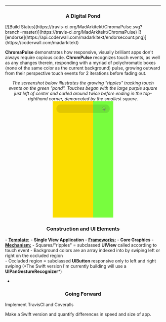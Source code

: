 <hr>
<center><h3>A Digital Pond</h3></center>
[![Build Status](https://travis-ci.org/MadArkitekt/ChromaPulse.svg?branch=master)](https://travis-ci.org/MadArkitekt/ChromaPulse)
[![endorse](https://api.coderwall.com/madarkitekt/endorsecount.png)](https://coderwall.com/madarkitekt)
<p><strong>ChromaPulse</strong> demonstrates how responsive, visually brilliant apps don't always require copious code. <strong>ChromPulse</strong> recognizes touch events, as well as any changes therein, responding with a myriad of polychromatic boxes (none of the same color as the current background) pulse, growing outward from their perspective touch events for 2 iterations before fading out.</p>
<center><em>The screenshot below illustrates the growing "ripples" tracking touch events on the green "pond". Touches began with the large purple square just left of center and curled around twice before ending in the top-righthand corner, demarcated by the smallest square. </em></center>  
<center><img style="float: center" src="ChromaPulse.gif" width=195.25 height=375></center>
<center><h3>Construction and UI Elements</h3></center>
- <strong><u>Template:</u></strong>
 - <strong>Single View Application</strong>
- <strong><u>Frameworks:</u></strong>
 - <strong>Core Graphics</strong>
- <strong><u>Mechanism:</u></strong>
 - Squares/"ripples" = subclassed <strong>UIView</strong> called according to touch event
 - Background colors are an array indexed into by swiping left or right on the occluded region<br>
	  - Occluded region = subclassed <strong>UIButton</strong> responsive only to left and right swiping (*The Swift version I'm currently building will use a <strong>UIPanGestureRecognizer</strong>*)

-
 <center><h3>Going Forward</h3></center>
<p>Implement TravisCI and Coveralls</p>
<p>Make a Swift version and quantify differences in speed and size of app.</p>

